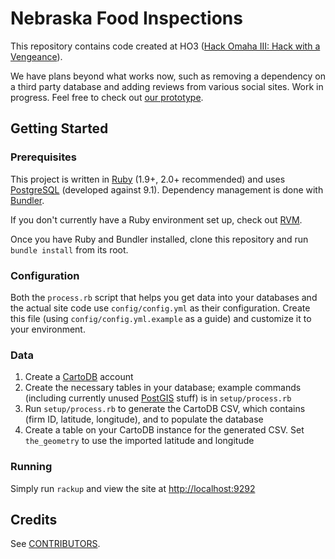 Nebraska Food Inspections
=========================

This repository contains code created at HO3 ([Hack Omaha III: Hack with a Vengeance](http://www.meetup.com/Open-Nebraska-Meetup/events/149197282/)).

We have plans beyond what works now, such as removing a dependency on a third party database and adding reviews from various social sites. Work in progress. Feel free to check out [our prototype](http://foodinspections.opennebraska.io).

Getting Started
---------------

### Prerequisites

This project is written in [Ruby](https://www.ruby-lang.org) (1.9+, 2.0+ recommended) and uses [PostgreSQL](http://www.postgresql.org) (developed against 9.1). Dependency management is done with [Bundler](http://bundler.io).

If you don't currently have a Ruby environment set up, check out [RVM](http://rvm.io).

Once you have Ruby and Bundler installed, clone this repository and run `bundle install` from its root.


### Configuration

Both the `process.rb` script that helps you get data into your databases and the actual site code use `config/config.yml` as their configuration. Create this file (using `config/config.yml.example` as a guide) and customize it to your environment.


### Data

1. Create a [CartoDB](http://cartodb.com) account
2. Create the necessary tables in your database; example commands (including currently unused [PostGIS](http://postgis.net) stuff) is in `setup/process.rb`
3. Run `setup/process.rb` to generate the CartoDB CSV, which contains (firm ID, latitude, longitude), and to populate the database
4. Create a table on your CartoDB instance for the generated CSV. Set `the_geometry` to use the imported latitude and longitude


### Running

Simply run `rackup` and view the site at [http://localhost:9292](http://localhost:9292)


Credits
-------

See [CONTRIBUTORS](https://github.com/rnelson/ne_state_restaurant_inspections/blob/master/CONTRIBUTORS.md).
